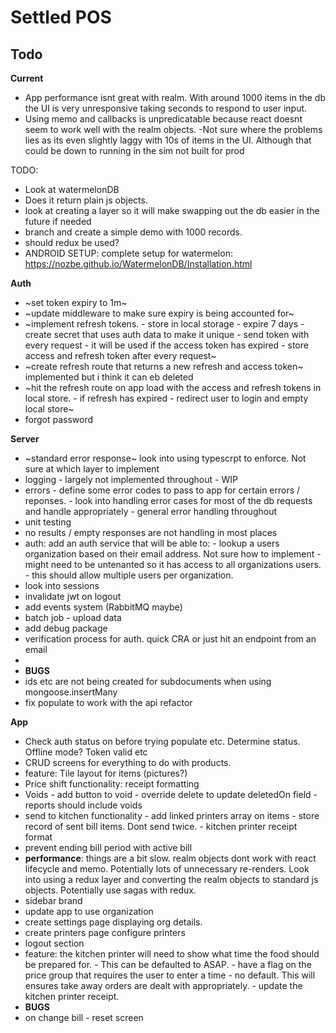 # Settled POS

## Todo

**Current**

-   App performance isnt great with realm. With around 1000 items in the db the UI is very unresponsive taking seconds to respond to user input.
-   Using memo and callbacks is unpredicatable because react doesnt seem to work well with the realm objects.
    -Not sure where the problems lies as its even slightly laggy with 10s of items in the UI. Although that could be down to running in the sim not built for prod

TODO:

-   Look at watermelonDB
-   Does it return plain js objects.
-   look at creating a layer so it will make swapping out the db easier in the future if needed
-   branch and create a simple demo with 1000 records.
-   should redux be used?
-   ANDROID SETUP: complete setup for watermelon: https://nozbe.github.io/WatermelonDB/Installation.html

**Auth**

-   ~set token expiry to 1m~
-   ~update middleware to make sure expiry is being accounted for~
-   ~implement refresh tokens. - store in local storage - expire 7 days - create secret that uses auth data to make it unique - send token with every request - it will be used if the access token has expired - store access and refresh token after every request~
-   ~create refresh route that returns a new refresh and access token~ implemented but i think it can eb deleted
-   ~hit the refresh route on app load with the access and refresh tokens in local store. - if refresh has expired - redirect user to login and empty local store~
-   forgot password

**Server**

-   ~standard error response~ look into using typescrpt to enforce. Not sure at which layer to implement
-   logging - largely not implemented throughout - WIP
-   errors - define some error codes to pass to app for certain errors / reponses. - look into handling error cases for most of the db requests and handle appropriately - general error handling throughout
-   unit testing
-   no results / empty responses are not handling in most places
-   auth: add an auth service that will be able to: - lookup a users organization based on their email address. Not sure how to implement - might need to be untenanted so it has access to all organizations users. - this should allow multiple users per organization.
-   look into sessions
-   invalidate jwt on logout
-   add events system (RabbitMQ maybe)
-   batch job - upload data
-   add debug package
-   verification process for auth. quick CRA or just hit an endpoint from an email
-
-   **BUGS**
-   ids etc are not being created for subdocuments when using mongoose.insertMany
-   fix populate to work with the api refactor

**App**

-   Check auth status on before trying populate etc. Determine status. Offline mode? Token valid etc
-   CRUD screens for everything to do with products.
-   feature: Tile layout for items (pictures?)
-   Price shift functionality: receipt formatting
-   Voids - add button to void - override delete to update deletedOn field - reports should include voids
-   send to kitchen functionality - add linked printers array on items - store record of sent bill items. Dont send twice. - kitchen printer receipt format
-   prevent ending bill period with active bill
-   **performance**: things are a bit slow. realm objects dont work with react lifecycle and memo. Potentially lots of unnecessary re-renders. Look into using a redux layer and converting the realm objects to standard js objects. Potentially use sagas with redux.
-   sidebar brand
-   update app to use organization
-   create settings page displaying org details.
-   create printers page configure printers
-   logout section
-   feature: the kitchen printer will need to show what time the food should be prepared for. - This can be defaulted to ASAP. - have a flag on the price group that requires the user to enter a time - no default. This will ensures take away orders are dealt with appropriately. - update the kitchen printer receipt.
-   **BUGS**
-   on change bill - reset screen
